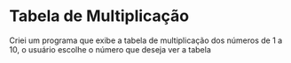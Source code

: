 # Tabela de Multiplicação
Criei um programa que exibe a tabela de multiplicação dos números de 1 a 10, o usuário escolhe o número que deseja ver a tabela
